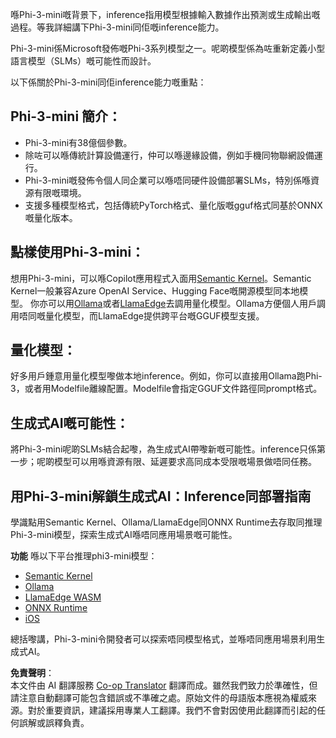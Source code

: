 <!--
CO_OP_TRANSLATOR_METADATA:
{
  "original_hash": "f1ff728038c4f554b660a36b76cbdd6e",
  "translation_date": "2025-05-08T06:04:01+00:00",
  "source_file": "md/01.Introduction/03/overview.md",
  "language_code": "hk"
}
-->
喺Phi-3-mini嘅背景下，inference指用模型根據輸入數據作出預測或生成輸出嘅過程。等我詳細講下Phi-3-mini同佢嘅inference能力。

Phi-3-mini係Microsoft發佈嘅Phi-3系列模型之一。呢啲模型係為咗重新定義小型語言模型（SLMs）嘅可能性而設計。

以下係關於Phi-3-mini同佢inference能力嘅重點：

## **Phi-3-mini 簡介：**
- Phi-3-mini有38億個參數。
- 除咗可以喺傳統計算設備運行，仲可以喺邊緣設備，例如手機同物聯網設備運行。
- Phi-3-mini嘅發佈令個人同企業可以喺唔同硬件設備部署SLMs，特別係喺資源有限嘅環境。
- 支援多種模型格式，包括傳統PyTorch格式、量化版嘅gguf格式同基於ONNX嘅量化版本。

## **點樣使用Phi-3-mini：**
想用Phi-3-mini，可以喺Copilot應用程式入面用[Semantic Kernel](https://github.com/microsoft/SemanticKernelCookBook?WT.mc_id=aiml-138114-kinfeylo)。Semantic Kernel一般兼容Azure OpenAI Service、Hugging Face嘅開源模型同本地模型。
你亦可以用[Ollama](https://ollama.com)或者[LlamaEdge](https://llamaedge.com)去調用量化模型。Ollama方便個人用戶調用唔同嘅量化模型，而LlamaEdge提供跨平台嘅GGUF模型支援。

## **量化模型：**
好多用戶鍾意用量化模型嚟做本地inference。例如，你可以直接用Ollama跑Phi-3，或者用Modelfile離線配置。Modelfile會指定GGUF文件路徑同prompt格式。

## **生成式AI嘅可能性：**
將Phi-3-mini呢啲SLMs結合起嚟，為生成式AI帶嚟新嘅可能性。inference只係第一步；呢啲模型可以用喺資源有限、延遲要求高同成本受限嘅場景做唔同任務。

## **用Phi-3-mini解鎖生成式AI：Inference同部署指南**  
學識點用Semantic Kernel、Ollama/LlamaEdge同ONNX Runtime去存取同推理Phi-3-mini模型，探索生成式AI喺唔同應用場景嘅可能性。

**功能**
喺以下平台推理phi3-mini模型：

- [Semantic Kernel](https://github.com/Azure-Samples/Phi-3MiniSamples/tree/main/semantickernel?WT.mc_id=aiml-138114-kinfeylo)
- [Ollama](https://github.com/Azure-Samples/Phi-3MiniSamples/tree/main/ollama?WT.mc_id=aiml-138114-kinfeylo)
- [LlamaEdge WASM](https://github.com/Azure-Samples/Phi-3MiniSamples/tree/main/wasm?WT.mc_id=aiml-138114-kinfeylo)
- [ONNX Runtime](https://github.com/Azure-Samples/Phi-3MiniSamples/tree/main/onnx?WT.mc_id=aiml-138114-kinfeylo)
- [iOS](https://github.com/Azure-Samples/Phi-3MiniSamples/tree/main/ios?WT.mc_id=aiml-138114-kinfeylo)

總括嚟講，Phi-3-mini令開發者可以探索唔同模型格式，並喺唔同應用場景利用生成式AI。

**免責聲明**：  
本文件由 AI 翻譯服務 [Co-op Translator](https://github.com/Azure/co-op-translator) 翻譯而成。雖然我們致力於準確性，但請注意自動翻譯可能包含錯誤或不準確之處。原始文件的母語版本應視為權威來源。對於重要資訊，建議採用專業人工翻譯。我們不會對因使用此翻譯而引起的任何誤解或誤釋負責。